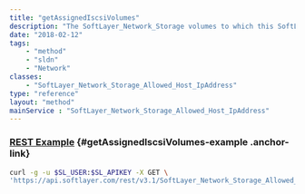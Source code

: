 ```yaml
---
title: "getAssignedIscsiVolumes"
description: "The SoftLayer_Network_Storage volumes to which this SoftLayer_Network_Storage_Allowed_Host is allowed access."
date: "2018-02-12"
tags:
    - "method"
    - "sldn"
    - "Network"
classes:
    - "SoftLayer_Network_Storage_Allowed_Host_IpAddress"
type: "reference"
layout: "method"
mainService : "SoftLayer_Network_Storage_Allowed_Host_IpAddress"
---
```


### [REST Example](#getAssignedIscsiVolumes-example) <a href="/article/rest/"><i class="fas fa-question"></i></a> {#getAssignedIscsiVolumes-example .anchor-link} 
```bash
curl -g -u $SL_USER:$SL_APIKEY -X GET \
'https://api.softlayer.com/rest/v3.1/SoftLayer_Network_Storage_Allowed_Host_IpAddress/{SoftLayer_Network_Storage_Allowed_Host_IpAddressID}/getAssignedIscsiVolumes'
```

